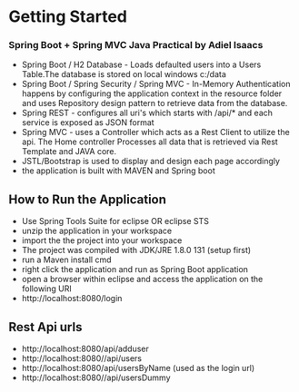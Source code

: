 # Getting Started

### Spring Boot + Spring MVC Java Practical by Adiel Isaacs 

* Spring Boot / H2 Database - Loads defaulted users into a Users Table.The database is stored on local windows c:/data
* Spring Boot / Spring Security / Spring MVC - In-Memory Authentication happens by configuring the application context in the resource folder and uses Repository design pattern to retrieve data from the database. 
* Spring REST - configures all uri's which starts with /api/* and each service is exposed as JSON format   
* Spring MVC - uses a Controller which acts as a Rest Client to utilize the api. The Home controller Processes all data that is retrieved via Rest Template and JAVA core. 
* JSTL/Bootstrap is used to display and design each page accordingly 
* the application is built with MAVEN and Spring boot

## How to Run the Application

* Use Spring Tools Suite for eclipse OR eclipse STS  
* unzip the application in your workspace 
* import the the project into your workspace 
* The project was compiled with JDK/JRE 1.8.0 131 (setup first)
* run a Maven install cmd
* right click the application and run as Spring Boot application
* open a browser within eclipse and access the application on the following URl
* http://localhost:8080/login    

## Rest Api urls

* http://localhost:8080/api/adduser
* http://localhost:8080//api/users
* http://localhost:8080/api/usersByName (used as the login url)
* http://localhost:8080//api/usersDummy
